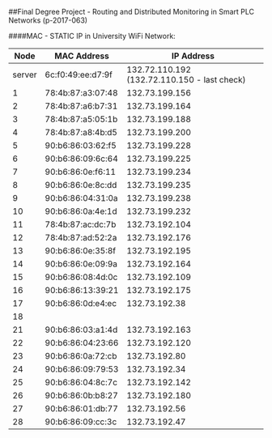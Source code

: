 ##Final Degree Project - Routing and Distributed Monitoring in Smart PLC Networks (p-2017-063)

####MAC - STATIC IP in University WiFi Network:

|Node    |MAC Address             |IP Address|
|-----|--------------------|---------------------|
|server|6c:f0:49:ee:d7:9f	|132.72.110.192	(132.72.110.150 - last check)|
|1	|78:4b:87:a3:07:48|	132.73.199.156|	
|2	|78:4b:87:a6:b7:31|	132.73.199.164|		
|3	|78:4b:87:a5:05:1b|	132.73.199.188|		
|4	|78:4b:87:a8:4b:d5|	132.73.199.200|		
|5	|90:b6:86:03:62:f5|	132.73.199.228|		
|6	|90:b6:86:09:6c:64|	132.73.199.225|		
|7	|90:b6:86:0e:f6:11|	132.73.199.234|		
|8	|90:b6:86:0e:8c:dd|	132.73.199.235|		
|9	|90:b6:86:04:31:0a|	132.73.199.238|		
|10	|90:b6:86:0a:4e:1d|	132.73.199.232|		
|11	|78:4b:87:ac:dc:7b|	132.73.192.104|		
|12	|78:4b:87:ad:52:2a|	132.73.192.176|		
|13	|90:b6:86:0e:35:8f|	132.73.192.195|		
|14	|90:b6:86:0e:09:9a|	132.73.192.164|		
|15	|90:b6:86:08:4d:0c|	132.73.192.109|		
|16	|90:b6:86:13:39:21|	132.73.192.175|		
|17	|90:b6:86:0d:e4:ec|	132.73.192.38|		
|18	|                 |                  |
|21	|90:b6:86:03:a1:4d|	132.73.192.163|
|22	|90:b6:86:04:23:66|	132.73.192.120|
|23	|90:b6:86:0a:72:cb|	132.73.192.80|
|24	|90:b6:86:09:79:53|	132.73.192.34|
|25	|90:b6:86:04:8c:7c|	132.73.192.142|
|26	|90:b6:86:0b:b8:27|	132.73.192.180|
|27	|90:b6:86:01:db:77|	132.73.192.56|
|28	|90:b6:86:09:cc:3c|	132.73.192.47|